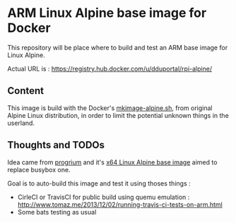 # ARM Linux Alpine base image for Docker

This repository will be place where to build and test an ARM base image for Linux Alpine.

Actual URL is : https://registry.hub.docker.com/u/dduportal/rpi-alpine/ 

## Content

This image is build with the Docker's [mkimage-alpine.sh](https://github.com/docker/docker/blob/master/contrib/mkimage-alpine.sh), from original Alpine Linux distribution, in order to limit the potential unknown things in the userland.

## Thoughts and TODOs

Idea came from [progrium](https://github.com/progrium/) and it's [x64 Linux Alpine base image](https://github.com/gliderlabs/docker-alpine) aimed to replace busybox one.

Goal is to auto-build this image and test it using thoses things :
* CirleCI or TravisCI for public build using quemu emulation : http://www.tomaz.me/2013/12/02/running-travis-ci-tests-on-arm.html
* Some bats testing as usual
